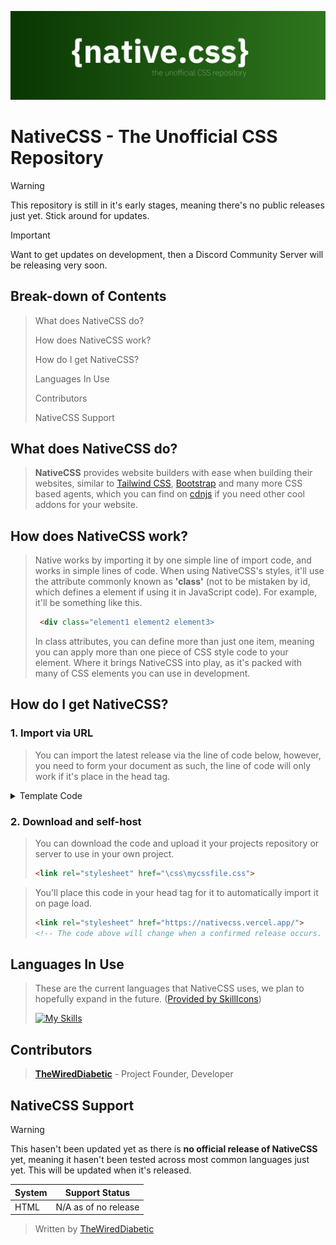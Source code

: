 ![native banner](https://github.com/TheWiredDiabetic/NativeCSS/blob/main/native-assets/logos/NativeCSSBanner.png?raw=true")
# NativeCSS - The Unofficial CSS Repository

> [!WARNING]
> This repository is still in it's early stages, meaning there's no public releases just yet. Stick around for updates.

> [!IMPORTANT]
> Want to get updates on development, then a Discord Community Server will be releasing very soon.

## Break-down of Contents
> What does NativeCSS do?
> 
> How does NativeCSS work?
> 
> How do I get NativeCSS?
> 
> Languages In Use
> 
> Contributors
> 
> NativeCSS Support

## What does NativeCSS do?
> **NativeCSS** provides website builders with ease when building their websites, similar to [Tailwind CSS](https://tailwindcss.com), [Bootstrap](https://getbootstrap.com/)
> and many more CSS based agents, which you can find on [cdnjs](https://cdnjs.com/) if you need other cool addons for your website.

## How does NativeCSS work?
> Native works by importing it by one simple line of import code, and works in simple lines of code. When using NativeCSS's styles, it'll use the attribute commonly known as **'class'** (not to be mistaken by id, which defines a element if using it in JavaScript code). For example, it'll be something like this.
>
> ```html
>  <div class="element1 element2 element3>
> ```
>
> In class attributes, you can define more than just one item, meaning you can apply more than one piece of CSS style code to your element. Where it brings NativeCSS into play, as it's packed with many of CSS elements you can use in development.

## How do I get NativeCSS?
### 1. Import via URL
> You can import the latest release via the line of code below, however, you need to form your document as such, the line of code will only work if it's place in the head tag.
<details>
<summary>Template Code</summary>
```html
   <!DOCTYPE html>
   <html>
      <head>
          <title>Example Code</title>
          <meta name="viewport" content="width=device-width, initial-scale=1.0">
          <!-- You'll place any import or scripts here. -->
      </head>
      <body>
        <h1>Hello World.</h1>
      </body>
    </html>
```
</details>

### 2. Download and self-host
> You can download the code and upload it your projects repository or server to use in your own project.
> ```html
> <link rel="stylesheet" href="\css\mycssfile.css">
> ```

  
> You'll place this code in your head tag for it to automatically import it on page load.
> ```html
> <link rel="stylesheet" href="https://nativecss.vercel.app/">
> <!-- The code above will change when a confirmed release occurs. -->
> ```

## Languages In Use
> These are the current languages that NativeCSS uses, we plan to hopefully expand in the future. ([Provided by SkillIcons](https://www.skillicons.dev))
> 
> [![My Skills](https://skillicons.dev/icons?i=css,js&theme=light)](https://skillicons.dev)

## Contributors
> **[TheWiredDiabetic](https://github.com/TheWiredDiabetic)** - Project Founder, Developer

## NativeCSS Support
> [!WARNING]
> This hasen't been updated yet as there is **no official release of NativeCSS** yet, meaning it hasen't been tested across most common languages just yet. This will be updated when it's released.

| System | Support Status |
|--------|----------------|
| HTML | N/A as of no release |

> Written by [TheWiredDiabetic](https://www.github.com/TheWiredDiabetic)
